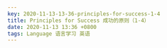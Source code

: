 ```yaml
---
key: 2020-11-13-13-36-principles-for-success-1-4
title: Principles for Success 成功的原则（1-4）
date: 2020-11-13 13:36 +0800
tags: Language 语言学习 英语
---
```




<!--more-->
